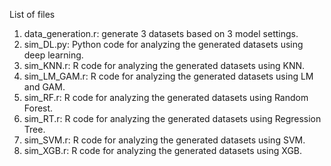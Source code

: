 List of files
1. data_generation.r: generate 3 datasets based on 3 model settings.
2. sim_DL.py: Python code for analyzing the generated datasets using deep learning.
3. sim_KNN.r: R code for analyzing the generated datasets using KNN.
4. sim_LM_GAM.r: R code for analyzing the generated datasets using LM and GAM.
5. sim_RF.r: R code for analyzing the generated datasets using Random Forest.
6. sim_RT.r: R code for analyzing the generated datasets using Regression Tree.
7. sim_SVM.r: R code for analyzing the generated datasets using SVM.
8. sim_XGB.r: R code for analyzing the generated datasets using XGB.
